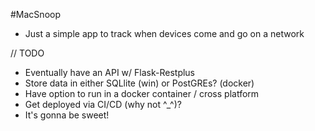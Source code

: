 #MacSnoop

* Just a simple app to track when devices come and go on a network

// TODO
* Eventually have an API w/ Flask-Restplus
* Store data in either SQLlite (win) or PostGREs? (docker)
* Have option to run in a docker container / cross platform
* Get deployed via CI/CD (why not ^_^)?
* It's gonna be sweet!